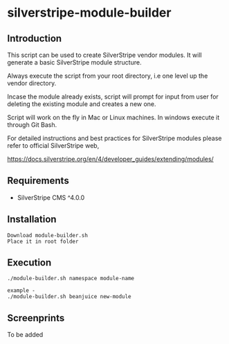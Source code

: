 # silverstripe-module-builder

## Introduction

This script can be used to create SilverStripe vendor modules. It will generate a basic SilverStripe module structure.

Always execute the script from your root directory, i.e one level up the vendor directory.

Incase the module already exists, script will prompt for input from user for deleting the existing module and creates a new one.

Script will work on the fly in Mac or Linux machines. In windows execute it through Git Bash.

For detailed instructions and best practices for SilverStripe modules please refer to official SilverStripe web,

https://docs.silverstripe.org/en/4/developer_guides/extending/modules/

## Requirements

* SilverStripe CMS ^4.0.0

## Installation

```
Download module-builder.sh
Place it in root folder
```
## Execution

```
./module-builder.sh namespace module-name

example -
./module-builder.sh beanjuice new-module
```

## Screenprints

To be added



